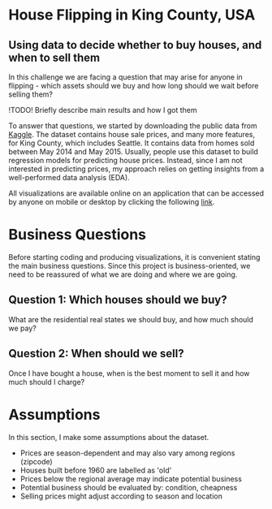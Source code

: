 # House Flipping in King County, USA
## Using data to decide whether to buy houses, and when to sell them

In this challenge we are facing a question that may arise for anyone in flipping - 
which assets should we buy and how long should we wait before selling them?

!TODO! Briefly describe main results and how I got them

To answer that questions, we started by downloading the public data from [Kaggle](https://www.kaggle.com/harlfoxem/housesalesprediction). The dataset contains house sale prices, and many more features, for King County, which includes Seattle. It contains data from homes sold between May 2014 and May 2015. Usually, people use this dataset to build regression models for predicting house prices. Instead, since I am not interested in predicting prices, my approach relies on getting insights from a well-performed data analysis (EDA).

All visualizations are available online on an application that can be accessed by anyone on mobile or desktop by clicking the following [link](https://dashboard-kc-hdata-pa.herokuapp.com/).

# Business Questions

Before starting coding and producing visualizations, it is convenient stating the main business questions. Since this project is business-oriented, we need to be reassured of what we are doing and where we are going.

## Question 1: Which houses should we buy?

What are the residential real states we should buy, and how much should we pay?

## Question 2: When should we sell?

Once I have bought a house, when is the best moment to sell it and how much should I charge?

# Assumptions

In this section, I make some assumptions about the dataset.
* Prices are season-dependent and may also vary among regions (zipcode)
* Houses built before 1960 are labelled as 'old'
* Prices below the regional average may indicate potential business
* Potential business should be evaluated by: condition, cheapness
* Selling prices might adjust according to season and location
